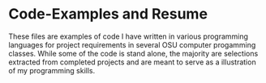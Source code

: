 # Code-Examples and Resume
These files are examples of code I have written in various programming languages for project requirements in several OSU computer progamming classes.  While some of the code is stand alone, the majority are selections extracted from completed projects and are meant to serve as a illustration of my programming skills.

